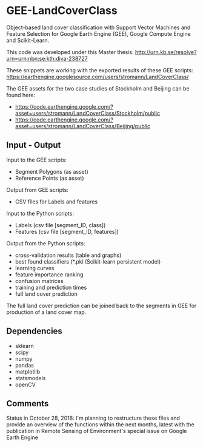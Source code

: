 # GEE-LandCoverClass
Object-based land cover classification with Support Vector Machines and Feature Selection for Google Earth Engine (GEE), Google Compute Engine and Scikit-Learn.

This code was developed under this Master thesis:
http://urn.kb.se/resolve?urn=urn:nbn:se:kth:diva-238727


These snippets are working with the exported results of these GEE scripts: https://earthengine.googlesource.com/users/stromann/LandCoverClass/

The GEE assets for the two case studies of Stockholm and Beijing can be found here:
* https://code.earthengine.google.com/?asset=users/stromann/LandCoverClass/Stockholm/public
* https://code.earthengine.google.com/?asset=users/stromann/LandCoverClass/Beijing/public


Input - Output
---
Input to the GEE scripts:
* Segment Polygons (as asset)
* Reference Points (as asset)

Output from GEE scripts:
* CSV files for Labels and features

Input to the Python scripts:
* Labels (csv file [segment_ID, class])
* Features (csv file [segment_ID, features])

Output from the Python scripts:
* cross-validation results (table and graphs)
* best found classifiers (*.pkl (Scikit-learn persistent model)
* learning curves
* feature importance ranking
* confusion matrices
* training and prediction times
* full land cover prediction

The full land cover prediction can be joined back to the segments in GEE for production of a land cover map.

Dependencies
---
* sklearn
* scipy
* numpy
* pandas
* matplotlib
* statsmodels
* openCV

Comments
---
Status in October 28, 2018:
I'm planning to restructure these files and provide an overview of the functions within the next months, latest with the publication in Remote Sensing of Environment's special issue on Google Earth Engine

